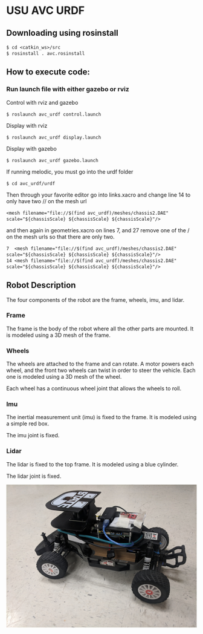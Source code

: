 # USU AVC URDF

## Downloading using rosinstall

```
$ cd <catkin_ws>/src
$ rosinstall . avc.rosinstall
```

## How to execute code:

### Run launch file with either gazebo or rviz

Control with rviz and gazebo

```
$ roslaunch avc_urdf control.launch
```

Display with rviz

```
$ roslaunch avc_urdf display.launch
```

Display with gazebo

```
$ roslaunch avc_urdf gazebo.launch
```

If running melodic, you must go into the urdf folder

```
$ cd avc_urdf/urdf
```
Then through your favorite editor go into links.xacro and change line 14 to only have two // on the mesh url

```
<mesh filename="file://$(find avc_urdf)/meshes/chassis2.DAE" scale="${chassisScale} ${chassisScale} ${chassisScale}"/>
```
and then again in geometries.xacro on lines 7, and 27 remove one of the / on the mesh urls so that there are only two.

```
7  <mesh filename="file://$(find avc_urdf)/meshes/chassis2.DAE" scale="${chassisScale} ${chassisScale} ${chassisScale}"/>
14 <mesh filename="file://$(find avc_urdf)/meshes/chassis2.DAE" scale="${chassisScale} ${chassisScale} ${chassisScale}"/>
```

## Robot Description

The four components of the robot are the frame, wheels, imu, and lidar.

### Frame
The frame is the body of the robot where all the other parts are mounted. It is modeled using a 3D mesh of the frame.

### Wheels
The wheels are attached to the frame and can rotate. A motor powers each wheel, and the front two wheels can twist in order to steer the vehicle. Each one is modeled using a 3D mesh of the wheel.

Each wheel has a continuous wheel joint that allows the wheels to roll.

### Imu
The inertial measurement unit (imu) is fixed to the frame. It is modeled using a simple red box.

The imu joint is fixed.

### Lidar
The lidar is fixed to the top frame. It is modeled using a blue cylinder.

The lidar joint is fixed.

![This is a pic of the robot](https://github.com/eichmeierbr/avc_urdf/blob/master/real_robot.jpg)

